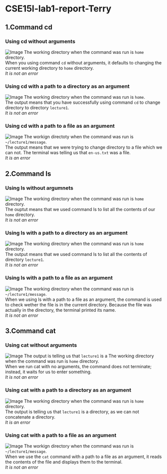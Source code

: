 # CSE15l-lab1-report-Terry
## 1.Command cd
### **Using cd without arguments**
![Image](cd_no_args.jpg)
The working directory when the command was run is `home` directory.<br>
When you using command `cd` without arguments, it defaults to changing the current working directory to `home` directory.<br>
*It is not an error* <br>

### **Using cd with a path to a directory as an argument**
![Image](WechatIMG1141.jpg)
The working directory when the command was run is `home`.<br>
The output means that you have successfully using command `cd` to change directory to directory `lecture1`.<br>
*It is not an error*<br>

### **Using cd with a path to a file as an argument**
![Image](WechatIMG1166.jpg)
The workign directoty when the command was run is `~/lecture1/message`.<br>
The output means that we were trying to change directory to a file which we can not. The terminal was telling us that `en-us.txt` was a file.<br>
*It is an error*

## 2.Command ls
### Using ls without argumnets
![Image](ls_no_args.jpg)
The working directory when the command was run is `home` directory.<br>
The ouptut means that we used command ls to list all the contents of our `home` directory.<br>
*It is not an error*

### Using ls with a path to a directory as an argument
![Image](ls_di.jpg)
The working directory when the command was run is `home` directory.<br>
The output means that we used command ls to list all the contents of directory `lecture1`.<br>
*It is not an error*

### Using ls with a path to a file as an argument
![Image](ls_file.jpg)
The working directory when the command was run is `~/lecture1/message`.<br>
When we using ls with a path to a file as an argument, the command is used to check wether the file is in the current directory. Because the file was actually in the directory, the terminal printed its name. <br>
*It is not an error*

## 3.Command cat
### Using cat without arguments
![Image](cat_no_args.jpg)
The output is telling us that `lecture1` is a 
The working directory when the command was run is `home` directory.<br>
When we run cat with no arguments, the command does not terminate; instead, it waits for us to enter something.<br>
*It is not an error*

### Using cat with a path to a directory as an argument
![Image](cat_di.jpg)
The working directory when the command was run is `home` directory.<br>
The output is telling us that `lecture1` is a directory, as we can not concatenate a directory.<br>
*It is an error*

### Using cat with a path to a file as an argument
![Image](cat_flie.jpg)
The workign directory when the command was run is `~/lecture1/message`.<br>
When we use the `cat` command with a path to a file as an argument, it reads the contents of the file and displays them to the terminal.<br>
*It is not an error*
